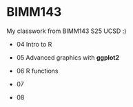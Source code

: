 # BIMM143
My classwork from BIMM143 S25 UCSD :)

- 04 Intro to R

- 05 Advanced graphics with **ggplot2**

- 06 R functions

- 07

- 08 
